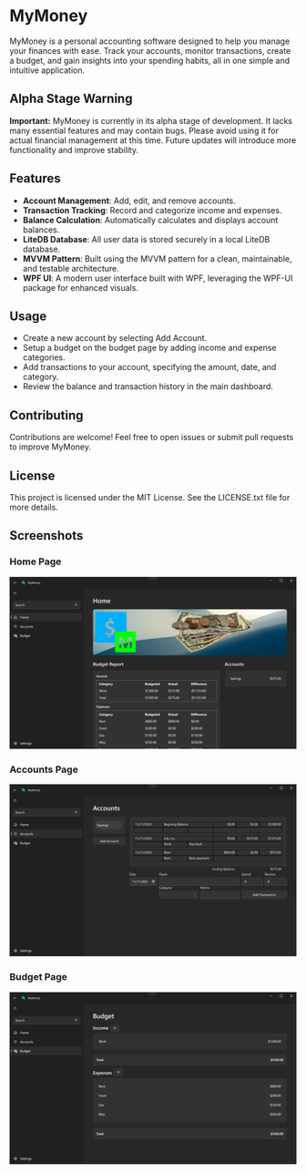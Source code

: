 # MyMoney

MyMoney is a personal accounting software designed to help you manage your finances with ease. Track your accounts, monitor transactions, create a budget, and gain insights into your spending habits, all in one simple and intuitive application.

## Alpha Stage Warning

**Important:** MyMoney is currently in its alpha stage of development. It lacks many essential features and may contain bugs. Please avoid using it for actual financial management at this time. Future updates will introduce more functionality and improve stability.

## Features

- **Account Management**: Add, edit, and remove accounts.
- **Transaction Tracking**: Record and categorize income and expenses.
- **Balance Calculation**: Automatically calculates and displays account balances.
- **LiteDB Database**: All user data is stored securely in a local LiteDB database.
- **MVVM Pattern**: Built using the MVVM pattern for a clean, maintainable, and testable architecture.
- **WPF UI**: A modern user interface built with WPF, leveraging the WPF-UI package for enhanced visuals.
  
## Usage
- Create a new account by selecting Add Account.
- Setup a budget on the budget page by adding income and expense categories.
- Add transactions to your account, specifying the amount, date, and category.
- Review the balance and transaction history in the main dashboard.

## Contributing
Contributions are welcome! Feel free to open issues or submit pull requests to improve MyMoney.

## License
This project is licensed under the MIT License. See the LICENSE.txt file for more details.

## Screenshots

### Home Page
![Home page](Screenshots/home_page.jpg)

### Accounts Page
![Accounts page](Screenshots/accounts_page.jpg)

### Budget Page
![Budget page](Screenshots/budget_page.jpg)
